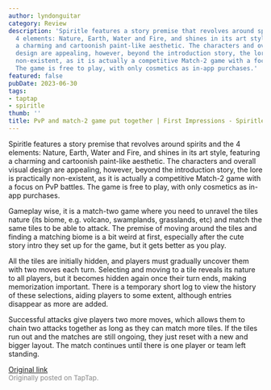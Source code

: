 ```yaml
---
author: lyndonguitar
category: Review
description: 'Spiritle features a story premise that revolves around spirits and the
  4 elements: Nature, Earth, Water and Fire, and shines in its art style, featuring
  a charming and cartoonish paint-like aesthetic. The characters and overall visual
  design are appealing, however, beyond the introduction story, the lore is practically
  non-existent, as it is actually a competitive Match-2 game with a focus on PvP battles.
  The game is free to play, with only cosmetics as in-app purchases.'
featured: false
pubDate: 2023-06-30
tags:
- taptap
- spiritle
thumb: ''
title: PvP and match-2 game put together | First Impressions - Spiritle
---
```


Spiritle features a story premise that revolves around spirits and the 4 elements: Nature, Earth, Water and Fire, and shines in its art style, featuring a charming and cartoonish paint-like aesthetic. The characters and overall visual design are appealing, however, beyond the introduction story, the lore is practically non-existent, as it is actually a competitive Match-2 game with a focus on PvP battles. The game is free to play, with only cosmetics as in-app purchases.

Gameplay wise, it is a match-two game where you need to unravel the tiles nature (its biome, e.g. volcano, swamplands, grasslands, etc) and match the same tiles to be able to attack. The premise of moving around the tiles and finding a matching biome is a bit weird at first, especially after the cute story intro they set up for the game, but it gets better as you play.

All the tiles are initially hidden, and players must gradually uncover them with two moves each turn. Selecting and moving to a tile reveals its nature to all players, but it becomes hidden again once their turn ends, making memorization important. There is a temporary short log to view the history of these selections, aiding players to some extent, although entries disappear as more are added.

Successful attacks give players two more moves, which allows them to chain two attacks together as long as they can match more tiles. If the tiles run out and the matches are still ongoing, they just reset with a new and bigger layout. The match continues until there is one player or team left standing.

[Original link](https://www.taptap.io/post/5929300)<br><span style="font-size: 0.95em; color: #888;">Originally posted on TapTap.</span>